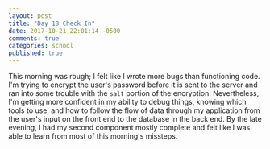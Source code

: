 ```yaml
---
layout: post
title: "Day 18 Check In"
date: 2017-10-21 22:01:14 -0500
comments: true
categories: school
published: true
---
```


This morning was rough; I felt like I wrote more bugs than functioning code. I'm trying to encrypt the user's password before it is sent to the server and ran into some trouble with the `salt` portion of the encryption. Nevertheless, I'm getting more confident in my ability to debug things, knowing which tools to use, and how to follow the flow of data through my application from the user's input on the front end to the database in the back end. By the late evening, I had my second component mostly complete and felt like I was able to learn from most of this morning's missteps.